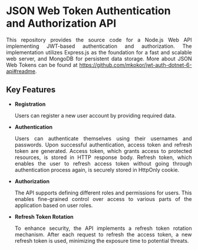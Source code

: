 # JSON Web Token Authentication and Authorization API
<p align="justify">
This repository provides the source code for a Node.js Web API implementing JWT-based authentication and authorization.
The implementation utilizes Express.js as the foundation for a fast and scalable web server, and MongoDB for persistent data storage. More about JSON Web Tokens can be found at <a href="https://github.com/mkokor/jwt-auth-dotnet-6-api#readme">https://github.com/mkokor/jwt-auth-dotnet-6-api#readme</a>.
</p>

## Key Features

- **Registration** <p align="justify">Users can register a new user account by providing required data.</p>
- **Authentication** <p align="justify">Users can authenticate themselves using their usernames and passwords. Upon successful authentication, access token and refresh token are generated. Access token, which grants access to protected resources, is stored in HTTP response body. Refresh token, which enables the user to refresh access token without going through authentication process again, is securely stored in HttpOnly cookie.</p>
- **Authorization** <p align="justify">The API supports defining different roles and permissions for users. This enables fine-grained control over access to various parts of the application based on user roles.</p>
- **Refresh Token Rotation** <p align="justify">To enhance security, the API implements a refresh token rotation mechanism. After each request to refresh the access token, a new refresh token is used, minimizing the exposure time to potential threats.</p>  

